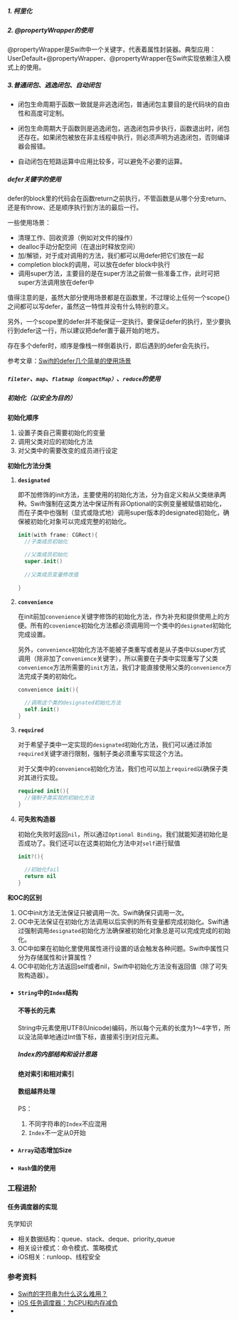 ##### 1. 柯里化

##### 2. @propertyWrapper的使用

@propertyWrapper是Swift中一个关键字，代表着属性封装器。典型应用： UserDefault+@propertyWrapper、@propertyWrapper在Swift实现依赖注入模式上的使用。

##### 3.普通闭包、逃逸闭包、自动闭包

* 闭包生命周期于函数一致就是非逃逸闭包，普通闭包主要目的是代码块的自由性和高度可定制。

* 闭包生命周期大于函数则是逃逸闭包，逃逸闭包异步执行，函数退出时，闭包还存在。如果闭包被放在非主线程中执行，则必须声明为逃逸闭包，否则编译器会报错。

* 自动闭包在短路运算中应用比较多，可以避免不必要的运算。



##### defer关键字的使用

defer的block里的代码会在函数return之前执行，不管函数是从哪个分支return、还是有throw、还是顺序执行到方法的最后一行。

一些使用场景：

* 清理工作、回收资源（例如对文件的操作）
* dealloc手动分配空间（在退出时释放空间）
* 加/解锁，对于成对调用的方法，我们都可以用defer把它们放在一起
* completion block的调用，可以放在defer block中执行
* 调用super方法，主要目的是在super方法之前做一些准备工作，此时可把super方法调用放在defer中

值得注意的是，虽然大部分使用场景都是在函数里，不过理论上任何一个scope{}之间都可以写defer，虽然这一特性并没有什么特别的意义。

另外，一个scope里的defer并不能保证一定执行。要保证defer的执行，至少要执行到defer这一行，所以建议把defer置于最开始的地方。

存在多个defer时，顺序是像栈一样倒着执行，即后遇到的defer会先执行。

参考文章：[Swift的defer几个简单的使用场景](https://juejin.im/post/5a93a2016fb9a0633d71fb68)

##### `fileter`、`map`、`flatmap（compactMap）`、`reduce`的使用

##### 初始化（以安全为目的）

**初始化顺序**

1. 设置子类自己需要初始化的变量
2. 调用父类对应的初始化方法
3. 对父类中的需要改变的成员进行设定

**初始化方法分类**

1. **`designated`**

   即不加修饰的init方法，主要使用的初始化方法，分为自定义和从父类继承两种。Swift强制在这类方法中保证所有非Optional的实例变量被赋值初始化，而在子类中也强制（显式或隐式地）调用super版本的designated初始化，确保被初始化对象可以完成完整的初始化。

   ```swift
   init(with frame: CGRect){
     //子类成员初始化
     
     //父类成员初始化
     super.init()
     
     //父类成员变量修改值
     
   }
   ```

 

2. **`convenience`**

   在init前加`convenience`关键字修饰的初始化方法，作为补充和提供使用上的方便。所有的`covenience`初始化方法都必须调用同一个类中的`designated`初始化完成设置。

   另外，`convenience`初始化方法不能被子类重写或者是从子类中以super方式调用（除非加了`convenience`关键字），所以需要在子类中实现重写了父类`convenience`方法所需要的`init`方法，我们才能直接使用父类的`convenience`方法完成子类的初始化。

   ```swift
   convenience init(){
     
     //调用这个类的designated初始化方法
     self.init()
   }
   ```

   

3. **`required`**

   对于希望子类中一定实现的`designated`初始化方法，我们可以通过添加`required`关键字进行限制，强制子类必须重写实现这个方法。

   对于父类中的`convenience`初始化方法，我们也可以加上`required`以确保子类对其进行实现。
   
   ```swift
   required init(){
     //强制子类实现的初始化方法
   }
   ```
   
   
   
4. **可失败构造器**

   初始化失败时返回`nil`，所以通过`Optional Binding`，我们就能知道初始化是否成功了。我们还可以在这类初始化方法中对`self`进行赋值

   ```swift
   init?(){
     
     //初始化fail
     return nil
   }
   ```

   

**和OC的区别**

1. OC中init方法无法保证只被调用一次。Swift确保只调用一次。
2. OC中无法保证在初始化方法调用以后实例的所有变量都完成初始化。Swift通过强制调用`designated`初始化方法确保被初始化对象总是可以完成完成的初始化。
3. OC中如果在初始化里使用属性进行设置的话会触发各种问题。Swift中属性只分为存储属性和计算属性？
4. OC中初始化方法返回self或者nil，Swift中初始化方法没有返回值（除了可失败构造器）。

* #### `String`中的`Index`结构

  #### 不等长的元素

  String中元素使用UTF8(Unicode)编码，所以每个元素的长度为1～4字节，所以没法简单地通过Int值下标，直接索引到对应元素。

  ##### Index的内部结构和设计思路

  #### 绝对索引和相对索引

  #### 数组越界处理

  PS：

  1. 不同字符串的`Index`不应混用
  2. `Index`不一定从0开始

* #### `Array`动态增加Size

* #### `Hash`值的使用

### 工程进阶

#### 任务调度器的实现

先学知识

* 相关数据结构：queue、stack、deque、priority_queue
* 相关设计模式：命令模式、策略模式
* iOS相关：runloop、线程安全

### 参考资料

- [Swift的字符串为什么这么难用？](https://kemchenj.github.io/2019-10-07/)
- [iOS 任务调度器：为CPU和内存减负](https://mp.weixin.qq.com/s/3LaZYNoqy_UawY81PyT9pQ)
- 



